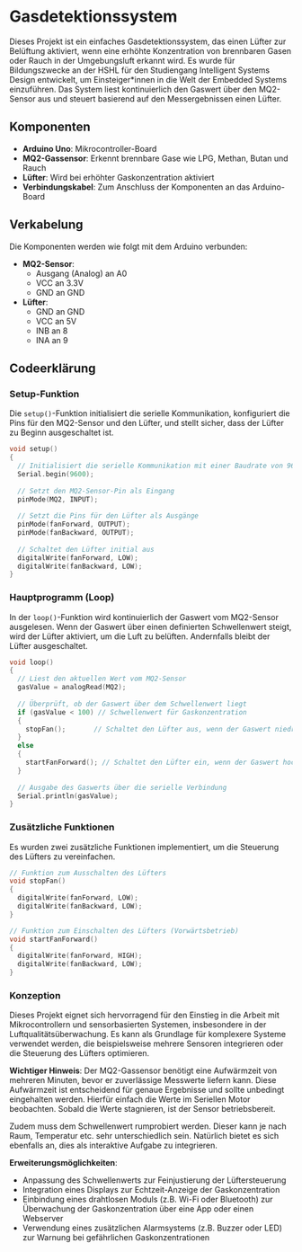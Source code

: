 # Gasdetektionssystem 

Dieses Projekt ist ein einfaches Gasdetektionssystem, das einen Lüfter zur Belüftung aktiviert, wenn eine erhöhte Konzentration von brennbaren Gasen oder Rauch in der Umgebungsluft erkannt wird. Es wurde für Bildungszwecke an der HSHL für den Studiengang Intelligent Systems Design entwickelt, um Einsteiger*innen in die Welt der Embedded Systems einzuführen. Das System liest kontinuierlich den Gaswert über den MQ2-Sensor aus und steuert basierend auf den Messergebnissen einen Lüfter.

## Komponenten

- **Arduino Uno**: Mikrocontroller-Board
- **MQ2-Gassensor**: Erkennt brennbare Gase wie LPG, Methan, Butan und Rauch
- **Lüfter**: Wird bei erhöhter Gaskonzentration aktiviert
- **Verbindungskabel**: Zum Anschluss der Komponenten an das Arduino-Board

## Verkabelung

Die Komponenten werden wie folgt mit dem Arduino verbunden:

- **MQ2-Sensor**:
  - Ausgang (Analog) an A0 
  - VCC an 3.3V 
  - GND an GND 
- **Lüfter**:
  - GND an GND
  - VCC an 5V
  - INB an 8
  - INA an 9 

## Codeerklärung

### Setup-Funktion

Die `setup()`-Funktion initialisiert die serielle Kommunikation, konfiguriert die Pins für den MQ2-Sensor und den Lüfter, und stellt sicher, dass der Lüfter zu Beginn ausgeschaltet ist.

```cpp
void setup() 
{
  // Initialisiert die serielle Kommunikation mit einer Baudrate von 9600 bps
  Serial.begin(9600);
  
  // Setzt den MQ2-Sensor-Pin als Eingang
  pinMode(MQ2, INPUT);
  
  // Setzt die Pins für den Lüfter als Ausgänge
  pinMode(fanForward, OUTPUT);
  pinMode(fanBackward, OUTPUT);
  
  // Schaltet den Lüfter initial aus
  digitalWrite(fanForward, LOW);
  digitalWrite(fanBackward, LOW);
}
```

### Hauptprogramm (Loop)

In der `loop()`-Funktion wird kontinuierlich der Gaswert vom MQ2-Sensor ausgelesen. Wenn der Gaswert über einen definierten Schwellenwert steigt, wird der Lüfter aktiviert, um die Luft zu belüften. Andernfalls bleibt der Lüfter ausgeschaltet.

```cpp
void loop() 
{
  // Liest den aktuellen Wert vom MQ2-Sensor
  gasValue = analogRead(MQ2);
  
  // Überprüft, ob der Gaswert über dem Schwellenwert liegt
  if (gasValue < 100) // Schwellenwert für Gaskonzentration
  {
    stopFan();       // Schaltet den Lüfter aus, wenn der Gaswert niedrig ist
  }
  else 
  {
    startFanForward(); // Schaltet den Lüfter ein, wenn der Gaswert hoch ist
  }
  
  // Ausgabe des Gaswerts über die serielle Verbindung
  Serial.println(gasValue);
}
```

### Zusätzliche Funktionen

Es wurden zwei zusätzliche Funktionen implementiert, um die Steuerung des Lüfters zu vereinfachen.

```cpp
// Funktion zum Ausschalten des Lüfters
void stopFan()
{
  digitalWrite(fanForward, LOW); 
  digitalWrite(fanBackward, LOW); 
}

// Funktion zum Einschalten des Lüfters (Vorwärtsbetrieb)
void startFanForward()
{
  digitalWrite(fanForward, HIGH); 
  digitalWrite(fanBackward, LOW); 
}
```

### Konzeption

Dieses Projekt eignet sich hervorragend für den Einstieg in die Arbeit mit Mikrocontrollern und sensorbasierten Systemen, insbesondere in der Luftqualitätsüberwachung. Es kann als Grundlage für komplexere Systeme verwendet werden, die beispielsweise mehrere Sensoren integrieren oder die Steuerung des Lüfters optimieren.

**Wichtiger Hinweis**: Der MQ2-Gassensor benötigt eine Aufwärmzeit von mehreren Minuten, bevor er zuverlässige Messwerte liefern kann. Diese Aufwärmzeit ist entscheidend für genaue Ergebnisse und sollte unbedingt eingehalten werden. Hierfür einfach die Werte im Seriellen Motor beobachten. Sobald die Werte stagnieren, ist der Sensor betriebsbereit. 

Zudem muss dem Schwellenwert rumprobiert werden. Dieser kann je nach Raum, Temperatur etc. sehr unterschiedlich sein. Natürlich bietet es sich ebenfalls an, dies als interaktive Aufgabe zu integrieren. 

**Erweiterungsmöglichkeiten**:
- Anpassung des Schwellenwerts zur Feinjustierung der Lüftersteuerung
- Integration eines Displays zur Echtzeit-Anzeige der Gaskonzentration
- Einbindung eines drahtlosen Moduls (z.B. Wi-Fi oder Bluetooth) zur Überwachung der Gaskonzentration über eine App oder einen Webserver
- Verwendung eines zusätzlichen Alarmsystems (z.B. Buzzer oder LED) zur Warnung bei gefährlichen Gaskonzentrationen
